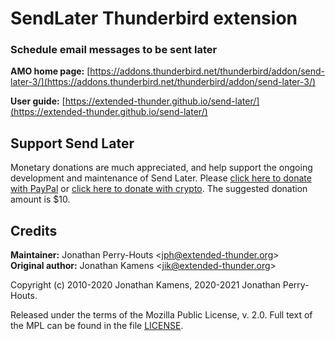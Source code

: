 SendLater Thunderbird extension
============================

### Schedule email messages to be sent later

**AMO home page:** [https://addons.thunderbird.net/thunderbird/addon/send-later-3/](https://addons.thunderbird.net/thunderbird/addon/send-later-3/)

**User guide:** [https://extended-thunder.github.io/send-later/](https://extended-thunder.github.io/send-later/)


## Support Send Later

Monetary donations are much appreciated, and help support the ongoing
development and maintenance of Send Later. Please
[click here to donate with PayPal](https://www.paypal.com/donate?hosted_button_id=U5PJYWYVRJMDW)
or [click here to donate with crypto](https://commerce.coinbase.com/checkout/3b0012cc-680a-4808-a956-bef9e6174be3).
The suggested donation amount is \$10.

## Credits

**Maintainer:** Jonathan Perry-Houts
<[jph@extended-thunder.org](mailto:jph@extended-thunder.org)>  
**Original author:** Jonathan Kamens
<[jik@extended-thunder.org](mailto:jik@extended-thunder.org)>

Copyright (c) 2010-2020 Jonathan Kamens, 2020-2021 Jonathan Perry-Houts.

Released under the terms of the Mozilla Public License, v. 2.0. Full text of the
MPL can be found in the file [LICENSE](LICENSE).
